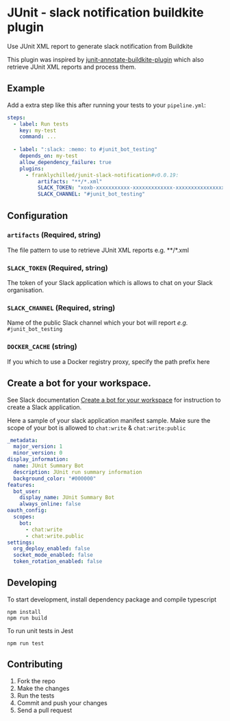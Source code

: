 # JUnit - slack notification buildkite plugin

Use JUnit XML report to generate slack notification from Buildkite

This plugin was inspired by
[junit-annotate-buildkite-plugin](https://github.com/buildkite-plugins/junit-annotate-buildkite-plugin)
which also retrieve JUnit XML reports and process them.

## Example

Add a extra step like this after running your tests to your `pipeline.yml`:
```yml
steps:
  - label: Run tests
    key: my-test
    command: ...
    
  - label: ":slack: :memo: to #junit_bot_testing"
    depends_on: my-test
    allow_dependency_failure: true
    plugins:
      - franklychilled/junit-slack-notification#v0.0.19:
          artifacts: "**/*.xml"
          SLACK_TOKEN: "xoxb-xxxxxxxxxxx-xxxxxxxxxxxxx-xxxxxxxxxxxxxxxxxxxxxxxx"
          SLACK_CHANNEL: "#junit_bot_testing"
```

## Configuration

### `artifacts` (Required, string)

The file pattern to use to retrieve JUnit XML reports 
e.g. **/*.xml

### `SLACK_TOKEN` (Required, string)

The token of your Slack application which is allows to chat on your Slack organisation. 

### `SLACK_CHANNEL` (Required, string)

Name of the public Slack channel which your bot will report _e.g._ `#junit_bot_testing`


### `DOCKER_CACHE` (string) 

If you which to use a Docker registry proxy, specify the path prefix here

## Create a bot for your workspace.
See Slack documentation [Create a bot for your workspace](https://slack.com/intl/en-fr/help/articles/115005265703-Create-a-bot-for-your-workspace) for instruction to create a Slack application.

Here a sample of your slack application manifest sample. Make sure the scope of your bot is allowed to `chat:write` & `chat:write:public`

```yaml
_metadata:
  major_version: 1
  minor_version: 0
display_information:
  name: JUnit Summary Bot
  description: JUnit run summary information
  background_color: "#000000"
features:
  bot_user:
    display_name: JUnit Summary Bot
    always_online: false
oauth_config:
  scopes:
    bot:
      - chat:write
      - chat:write.public
settings:
  org_deploy_enabled: false
  socket_mode_enabled: false
  token_rotation_enabled: false
```


## Developing

To start development, install dependency package and compile typescript
```shell
npm install
npm run build
```

To run unit tests in Jest

```shell
npm run test
```

## Contributing

1. Fork the repo
2. Make the changes
3. Run the tests
4. Commit and push your changes
5. Send a pull request